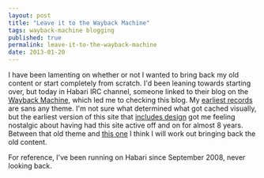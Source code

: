 ```yaml
---
layout: post
title: "Leave it to the Wayback Machine"
tags: wayback-machine blogging
published: true
permalink: leave-it-to-the-wayback-machine
date: 2013-01-20
---
```


I have been lamenting on whether or not I wanted to bring back my old content or start completely from scratch. I'd been leaning towards starting over, but today in Habari IRC channel, someone linked to their blog on the [Wayback Machine](http://archive.org/web/web.php), which led me to checking this blog. My [earliest records](http://web.archive.org/web/20050319093337/http://www.miklb.com/blog/) are sans any theme. I'm not sure what determined what got cached visually, but the earliest version of this site that [includes design](http://web.archive.org/web/20051030021240/http://www.miklb.com/blog/) got me feeling nostalgic about having had this site active off and on for almost 8 years. Between that old theme and [this one](http://web.archive.org/web/20060814212436/http://www.miklb.com/blog/) I think I will work out bringing back the old content.

For reference, I've been running on Habari since September 2008, never looking back.
